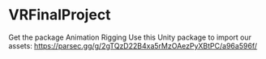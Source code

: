 # VRFinalProject

Get the package Animation Rigging
Use this Unity package to import our assets: https://parsec.gg/g/2gTQzD22B4xa5rMzOAezPyXBtPC/a96a596f/
